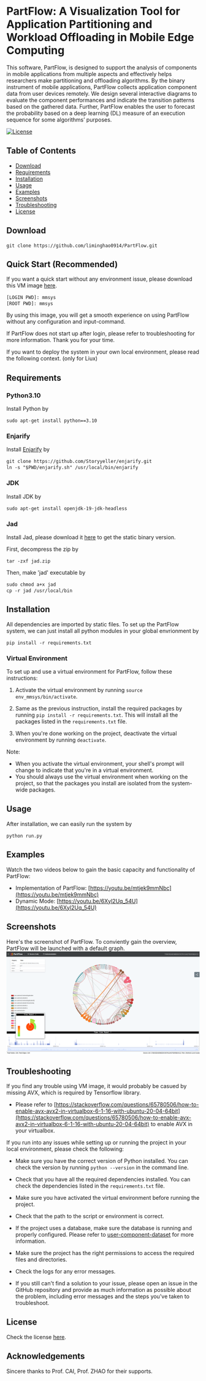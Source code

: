 # PartFlow: A Visualization Tool for Application Partitioning and Workload Offloading in Mobile Edge Computing
This software, PartFlow, is designed to support the analysis of components in mobile applications from multiple aspects and effectively helps researchers make partitioning and offloading algorithms. By the binary instrument of mobile applications, PartFlow collects application component data from user devices remotely. We design several interactive diagrams to evaluate the component performances and indicate the transition patterns based on the gathered data. Further, PartFlow enables the user to forecast the probability based on a deep learning (DL) measure of an execution sequence for some algorithms’ purposes. 

<!-- [![Build Status](https://travis-ci.com/username/project-title.svg?branch=master)](https://travis-ci.com/username/project-title) -->
[![License](http://img.shields.io/:license-mit-blue.svg)](https://github.com/liminghao0914/PartFlow/blob/master/LICENSE)

## Table of Contents
- [Download](#download)
- [Requirements](#requirements)
- [Installation](#installation)
- [Usage](#usage)
- [Examples](#examples)
- [Screenshots](#screenshots)
- [Troubleshooting](#troubleshooting)
- [License](#license)

## Download
    git clone https://github.com/liminghao0914/PartFlow.git

## Quick Start (Recommended)
If you want a quick start without any environment issue, please download this VM image [here](https://entuedu-my.sharepoint.com/:f:/g/personal/minghao002_e_ntu_edu_sg/Ekdvu5361TlGpSUhCfMaLO4BvvM2i9bbpoUvHwCvO2_gGw?e=cTNENa).

    [LOGIN PWD]: mmsys
    [ROOT PWD]: mmsys

By using this image, you will get a smooth experience on using PartFlow without any configuration and input-command. 

If PartFlow does not start up after login, please refer to troubleshooting for more information. Thank you for your time.

If you want to deploy the system in your own local environment, please read the following context. (only for Liux)

## Requirements
### Python3.10
Install Python by

    sudo apt-get install python==3.10

### Enjarify
Install [Enjarify](https://github.com/Storyyeller/enjarify) by

    git clone https://github.com/Storyyeller/enjarify.git
    ln -s "$PWD/enjarify.sh" /usr/local/bin/enjarify

### JDK
Install JDK by

    sudo apt-get install openjdk-19-jdk-headless

### Jad
Install Jad, please download it [here](http://www.javadecompilers.com/jad) to get the static binary version. 

First, decompress the zip by

    tar -zxf jad.zip

Then, make 'jad' executable by

    sudo chmod a+x jad
    cp -r jad /usr/local/bin

## Installation
All dependencies are imported by static files. To set up the PartFlow system, we can just install all python modules in your global envrionment by

    pip install -r requirements.txt

### Virtual Environment

To set up and use a virtual environment for PartFlow, follow these instructions:

1. Activate the virtual environment by running `source env_mmsys/bin/activate`.

2. Same as the previous instruction, install the required packages by running `pip install -r requirements.txt`. This will install all the packages listed in the `requirements.txt` file.

3. When you're done working on the project, deactivate the virtual environment by running `deactivate`.

Note:
- When you activate the virtual environment, your shell's prompt will change to indicate that you're in a virtual environment.
- You should always use the virtual environment when working on the project, so that the packages you install are isolated from the system-wide packages.

## Usage
After installation, we can easily run the system by

    python run.py
    
## Examples
Watch the two videos below to gain the basic capacity and functionality of PartFlow:
- Implementation of PartFlow: [https://youtu.be/mtjek9mmNbc](https://youtu.be/mtjek9mmNbc)
- Dynamic Mode: [https://youtu.be/6Xyl2Uq_54U](https://youtu.be/6Xyl2Uq_54U)

## Screenshots
Here's the screenshot of PartFlow. To conviently gain the overview, PartFlow will be launched with a default graph.
![Default Graph](https://github.com/liminghao0914/PartFlow/blob/master/screenshots/overview_defaultgrpah.png)

## Troubleshooting
If you find any trouble using VM image, it would probably be casued by missing AVX, which is required by Tensorflow library.
- Please refer to [https://stackoverflow.com/questions/65780506/how-to-enable-avx-avx2-in-virtualbox-6-1-16-with-ubuntu-20-04-64bit](https://stackoverflow.com/questions/65780506/how-to-enable-avx-avx2-in-virtualbox-6-1-16-with-ubuntu-20-04-64bit) to enable AVX in your virtualbox.

If you run into any issues while setting up or running the project in your local environment, please check the following:

- Make sure you have the correct version of Python installed. You can check the version by running `python --version` in the command line.

- Check that you have all the required dependencies installed. You can check the dependencies listed in the `requirements.txt` file.

- Make sure you have activated the virtual environment before running the project.

- Check that the path to the script or environment is correct.

- If the project uses a database, make sure the database is running and properly configured. Please refer to [user-component-dataset](https://github.com/liminghao0914/user-component-dataset) for more information.

- Make sure the project has the right permissions to access the required files and directories.

- Check the logs for any error messages.

- If you still can't find a solution to your issue, please open an issue in the GitHub repository and provide as much information as possible about the problem, including error messages and the steps you've taken to troubleshoot.

## License
Check the license [here](https://github.com/liminghao0914/PartFlow/blob/master/LICENSE).

## Acknowledgements
Sincere thanks to Prof. CAI, Prof. ZHAO for their supports.
